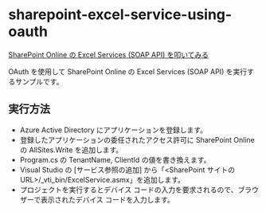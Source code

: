 # sharepoint-excel-service-using-oauth

[SharePoint Online の Excel Services (SOAP API) を叩いてみる](https://blog.karamem0.jp/entry/2017/06/13/190000)

OAuth を使用して SharePoint Online の Excel Services (SOAP API) を実行するサンプルです。

## 実行方法

* Azure Active Directory にアプリケーションを登録します。
* 登録したアプリケーションの委任されたアクセス許可に SharePoint Online の AllSites.Write を追加します。
* Program.cs の TenantName, ClientId の値を書き換えます。
* Visual Studio の [サービス参照の追加] から「<SharePoint サイトの URL>/_vti_bin/ExcelService.asmx」を追加します。
* プロジェクトを実行するとデバイス コードの入力を要求されるので、ブラウザーで表示されたデバイス コードを入力します。
